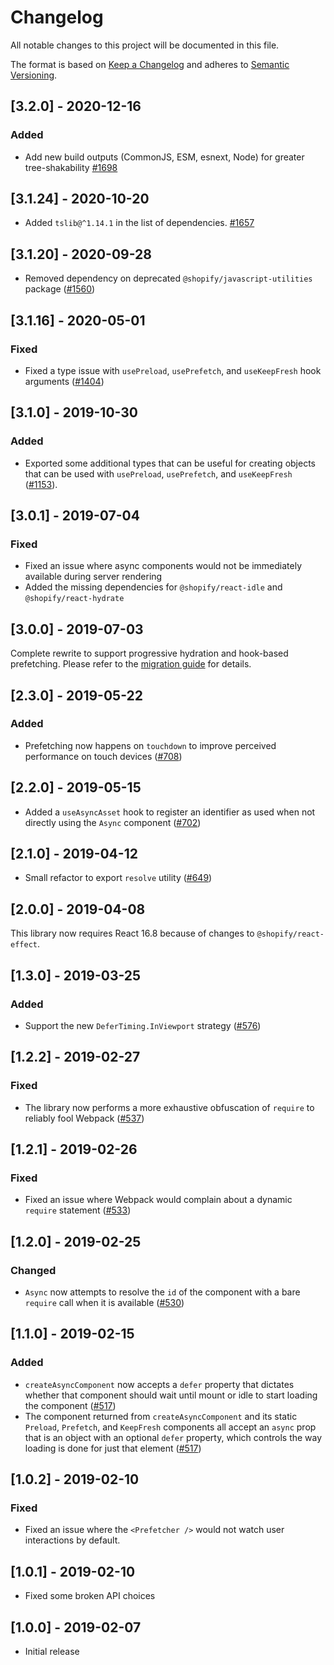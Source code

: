 # Changelog

All notable changes to this project will be documented in this file.

The format is based on [Keep a Changelog](http://keepachangelog.com/en/1.0.0/)
and adheres to [Semantic Versioning](http://semver.org/spec/v2.0.0.html).

## [3.2.0] - 2020-12-16

### Added

- Add new build outputs (CommonJS, ESM, esnext, Node) for greater tree-shakability [#1698](https://github.com/Shopify/quilt/pull/1698)

## [3.1.24] - 2020-10-20

- Added `tslib@^1.14.1` in the list of dependencies. [#1657](https://github.com/Shopify/quilt/pull/1657)

## [3.1.20] - 2020-09-28

- Removed dependency on deprecated `@shopify/javascript-utilities` package ([#1560](https://github.com/Shopify/quilt/pull/1560))

## [3.1.16] - 2020-05-01

### Fixed

- Fixed a type issue with `usePreload`, `usePrefetch`, and `useKeepFresh` hook arguments ([#1404](https://github.com/Shopify/quilt/pull/1404))

## [3.1.0] - 2019-10-30

### Added

- Exported some additional types that can be useful for creating objects that can be used with `usePreload`, `usePrefetch`, and `useKeepFresh` ([#1153](https://github.com/Shopify/quilt/pull/1153)).

## [3.0.1] - 2019-07-04

### Fixed

- Fixed an issue where async components would not be immediately available during server rendering
- Added the missing dependencies for `@shopify/react-idle` and `@shopify/react-hydrate`

## [3.0.0] - 2019-07-03

Complete rewrite to support progressive hydration and hook-based prefetching. Please refer to the [migration guide](./documentation/migrations.md) for details.

## [2.3.0] - 2019-05-22

### Added

- Prefetching now happens on `touchdown` to improve perceived performance on touch devices ([#708](https://github.com/Shopify/quilt/pull/708))

## [2.2.0] - 2019-05-15

- Added a `useAsyncAsset` hook to register an identifier as used when not directly using the `Async` component ([#702](https://github.com/Shopify/quilt/pull/702))

## [2.1.0] - 2019-04-12

- Small refactor to export `resolve` utility ([#649](https://github.com/Shopify/quilt/pull/649))

## [2.0.0] - 2019-04-08

This library now requires React 16.8 because of changes to `@shopify/react-effect`.

## [1.3.0] - 2019-03-25

### Added

- Support the new `DeferTiming.InViewport` strategy ([#576](https://github.com/Shopify/quilt/pull/576))

## [1.2.2] - 2019-02-27

### Fixed

- The library now performs a more exhaustive obfuscation of `require` to reliably fool Webpack ([#537](https://github.com/Shopify/quilt/pull/537))

## [1.2.1] - 2019-02-26

### Fixed

- Fixed an issue where Webpack would complain about a dynamic `require` statement ([#533](https://github.com/Shopify/quilt/pull/533))

## [1.2.0] - 2019-02-25

### Changed

- `Async` now attempts to resolve the `id` of the component with a bare `require` call when it is available ([#530](https://github.com/Shopify/quilt/pull/530))

## [1.1.0] - 2019-02-15

### Added

- `createAsyncComponent` now accepts a `defer` property that dictates whether that component should wait until mount or idle to start loading the component ([#517](https://github.com/Shopify/quilt/pull/517))
- The component returned from `createAsyncComponent` and its static `Preload`, `Prefetch`, and `KeepFresh` components all accept an `async` prop that is an object with an optional `defer` property, which controls the way loading is done for just that element ([#517](https://github.com/Shopify/quilt/pull/517))

## [1.0.2] - 2019-02-10

### Fixed

- Fixed an issue where the `<Prefetcher />` would not watch user interactions by default.

## [1.0.1] - 2019-02-10

- Fixed some broken API choices

## [1.0.0] - 2019-02-07

- Initial release
